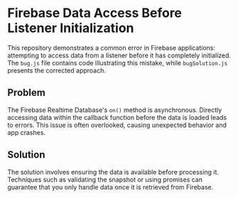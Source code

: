 # Firebase Data Access Before Listener Initialization

This repository demonstrates a common error in Firebase applications: attempting to access data from a listener before it has completely initialized.  The `bug.js` file contains code illustrating this mistake, while `bugSolution.js` presents the corrected approach.

## Problem

The Firebase Realtime Database's `on()` method is asynchronous. Directly accessing data within the callback function before the data is loaded leads to errors.  This issue is often overlooked, causing unexpected behavior and app crashes.

## Solution

The solution involves ensuring the data is available before processing it. Techniques such as validating the snapshot or using promises can guarantee that you only handle data once it is retrieved from Firebase.